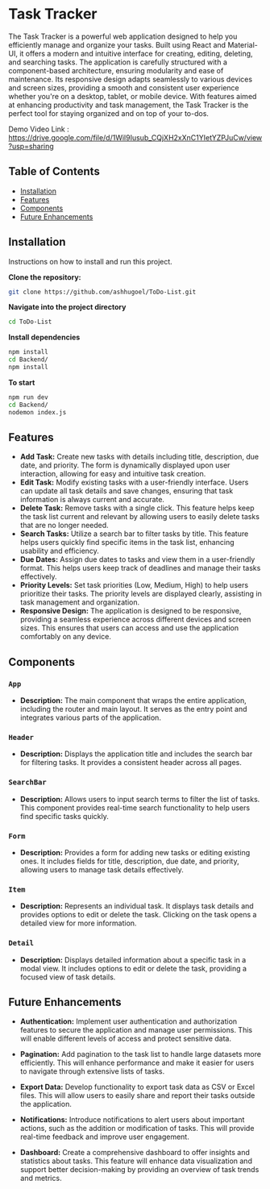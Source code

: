 # Task Tracker

The Task Tracker is a powerful web application designed to help you efficiently manage and organize your tasks. Built using React and Material-UI, it offers a modern and intuitive interface for creating, editing, deleting, and searching tasks. The application is carefully structured with a component-based architecture, ensuring modularity and ease of maintenance. Its responsive design adapts seamlessly to various devices and screen sizes, providing a smooth and consistent user experience whether you're on a desktop, tablet, or mobile device. With features aimed at enhancing productivity and task management, the Task Tracker is the perfect tool for staying organized and on top of your to-dos.

Demo Video Link : https://drive.google.com/file/d/1Wil9Iusub_CQjXH2xXnC1YIetYZPJuCw/view?usp=sharing


## Table of Contents

- [Installation](#installation)
- [Features](#features)
- [Components](#components)
- [Future Enhancements](#future-enhancements)

## Installation

Instructions on how to install and run this project.

**Clone the repository:**

```sh
git clone https://github.com/ashhugoel/ToDo-List.git
  ```

**Navigate into the project directory**
```sh
cd ToDo-List
```

**Install dependencies**
```sh
npm install
cd Backend/
npm install
  ```
**To start**
```sh
npm run dev
cd Backend/
nodemon index.js 
  ```

## Features

- **Add Task:** Create new tasks with details including title, description, due date, and priority. The form is dynamically displayed upon user interaction, allowing for easy and intuitive task creation.
- **Edit Task:** Modify existing tasks with a user-friendly interface. Users can update all task details and save changes, ensuring that task information is always current and accurate.
- **Delete Task:** Remove tasks with a single click. This feature helps keep the task list current and relevant by allowing users to easily delete tasks that are no longer needed.
- **Search Tasks:** Utilize a search bar to filter tasks by title. This feature helps users quickly find specific items in the task list, enhancing usability and efficiency.
- **Due Dates:** Assign due dates to tasks and view them in a user-friendly format. This helps users keep track of deadlines and manage their tasks effectively.
- **Priority Levels:** Set task priorities (Low, Medium, High) to help users prioritize their tasks. The priority levels are displayed clearly, assisting in task management and organization.
- **Responsive Design:** The application is designed to be responsive, providing a seamless experience across different devices and screen sizes. This ensures that users can access and use the application comfortably on any device.

## Components

### `App`
* **Description:** The main component that wraps the entire application, including the router and main layout. It serves as the entry point and integrates various parts of the application.

### `Header`
* **Description:** Displays the application title and includes the search bar for filtering tasks. It provides a consistent header across all pages.

### `SearchBar`
* **Description:** Allows users to input search terms to filter the list of tasks. This component provides real-time search functionality to help users find specific tasks quickly.

### `Form`
* **Description:** Provides a form for adding new tasks or editing existing ones. It includes fields for title, description, due date, and priority, allowing users to manage task details effectively.

### `Item`
* **Description:** Represents an individual task. It displays task details and provides options to edit or delete the task. Clicking on the task opens a detailed view for more information.

### `Detail`
* **Description:** Displays detailed information about a specific task in a modal view. It includes options to edit or delete the task, providing a focused view of task details.


## Future Enhancements

- **Authentication:** Implement user authentication and authorization features to secure the application and manage user permissions. This will enable different levels of access and protect sensitive data.

- **Pagination:** Add pagination to the task list to handle large datasets more efficiently. This will enhance performance and make it easier for users to navigate through extensive lists of tasks.

- **Export Data:** Develop functionality to export task data as CSV or Excel files. This will allow users to easily share and report their tasks outside the application.

- **Notifications:** Introduce notifications to alert users about important actions, such as the addition or modification of tasks. This will provide real-time feedback and improve user engagement.

- **Dashboard:** Create a comprehensive dashboard to offer insights and statistics about tasks. This feature will enhance data visualization and support better decision-making by providing an overview of task trends and metrics.
